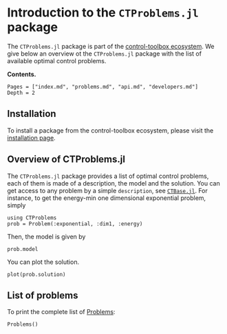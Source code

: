 # Introduction to the `CTProblems.jl` package

The `CTProblems.jl` package is part of the [control-toolbox ecosystem](https://github.com/control-toolbox). We give below an overview ot the `CTProblems.jl` package with the list of available optimal control problems.

**Contents.**

```@contents
Pages = ["index.md", "problems.md", "api.md", "developers.md"]
Depth = 2
```

## Installation

To install a package from the control-toolbox ecosystem, please visit the [installation page](https://github.com/control-toolbox#installation).

## Overview of CTProblems.jl

The `CTProblems.jl` package provides a list of optimal control problems, each of them is made of a description, the model and the solution. You can get access to any problem by a simple `description`, see [`CTBase.jl`](https://github.com/control-toolbox/CTBase.jl).
For instance, to get the energy-min one dimensional exponential problem, simply

```@example main
using CTProblems
prob = Problem(:exponential, :dim1, :energy)
```

Then, the model is given by

```@example main
prob.model
```

You can plot the solution.

```@example main
plot(prob.solution)
```

## List of problems

To print the complete list of [Problems](@ref):

```@example main
Problems()
```
